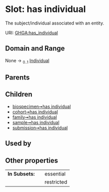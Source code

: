 
# Slot: has individual


The subject/individual associated with an entity.

URI: [GHGA:has_individual](https://w3id.org/GHGA/has_individual)


## Domain and Range

None &#8594;  <sub>0..1</sub> [Individual](Individual.md)

## Parents


## Children

 *  [biospecimen➞has individual](biospecimen_has_individual.md)
 *  [cohort➞has individual](cohort_has_individual.md)
 *  [family➞has individual](family_has_individual.md)
 *  [sample➞has individual](sample_has_individual.md)
 *  [submission➞has individual](submission_has_individual.md)

## Used by


## Other properties

|  |  |  |
| --- | --- | --- |
| **In Subsets:** | | essential |
|  | | restricted |

